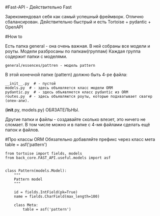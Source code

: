 #Fast-API - Действительно Fast 

Зарекомендовал себя как самый успешный фреймворк. 
Отлично сбалансирован. Действительно быстрый и есть Tortoise + pydantic + OpenAPI

#How to

Есть папка general - она очень важная. В ней собраны все модели и роуты. 
Модели разбросаны по папкам(группам)
Каждая группа содержит папки с моделями. 

```
general/essences/pattren - модель pattern
```

В этой конечной папке (pattern) должно быть 4-ре файла:

```
__init__.py  # - пустой
models.py  # - здесь объявляется класс модели ORM
pydantic.py  # - здесь объявляется класс pydantic из ORM
routes.py  # - здесь объявляются роуты, которые подхватывает свагер (опен-апи). 
```

(__init__.py, models.py) ОБЯЗАТЕЛЬНЫ. 

Другие папки и файлы - создавайте сколько влезет, это ничего не сломает. 
В том числе можно и в папке с 4-мя файлами сделать ещё папок и файлов.

#Про классы ORM
Обязательно добавляйте префикс через класс мета 
table = asf('pattern')

```
from tortoise import fields, models
from back_core.FAST_API.useful.models import asf


class Pattern(models.Model):
    """
    Pattern model
    """

    id = fields.IntField(pk=True)
    name = fields.CharField(max_length=100)

    class Meta:
        table = asf('pattern')

```